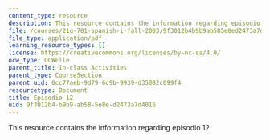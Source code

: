 ```yaml
---
content_type: resource
description: This resource contains the information regarding episodio 12.
file: /courses/21g-701-spanish-i-fall-2003/9f3012b4b9b9ab585e8ed2473a7d4016_MIT21G_701F03_12repas.pdf
file_type: application/pdf
learning_resource_types: []
license: https://creativecommons.org/licenses/by-nc-sa/4.0/
ocw_type: OCWFile
parent_title: In-class Activities
parent_type: CourseSection
parent_uid: 0cc77aeb-9d79-6c9b-9939-d35082c099f4
resourcetype: Document
title: Episodio 12
uid: 9f3012b4-b9b9-ab58-5e8e-d2473a7d4016
---
```

This resource contains the information regarding episodio 12.